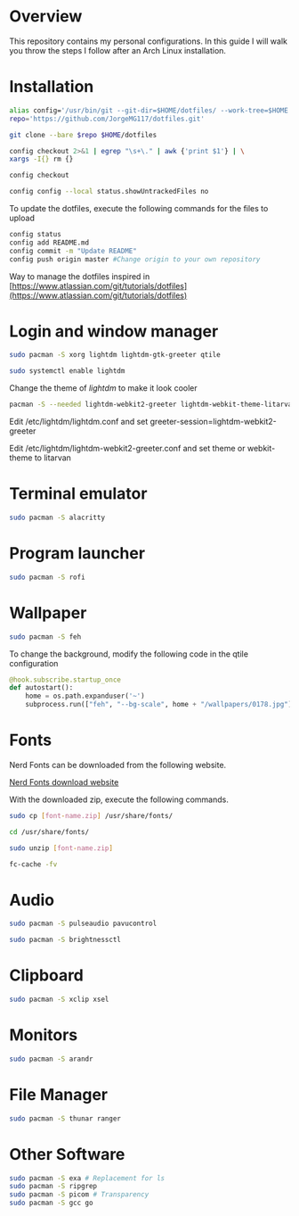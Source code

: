 # Overview

This repository contains my personal configurations.
In this guide I will walk you throw the steps I follow after an Arch Linux installation.

# Installation

```bash
alias config='/usr/bin/git --git-dir=$HOME/dotfiles/ --work-tree=$HOME'
repo='https://github.com/JorgeMG117/dotfiles.git'

git clone --bare $repo $HOME/dotfiles

config checkout 2>&1 | egrep "\s+\." | awk {'print $1'} | \
xargs -I{} rm {}

config checkout

config config --local status.showUntrackedFiles no
```

To update the dotfiles, execute the following commands for the files to upload

```bash
config status
config add README.md
config commit -m "Update README"
config push origin master #Change origin to your own repository
```


Way to manage the dotfiles inspired in
[https://www.atlassian.com/git/tutorials/dotfiles](https://www.atlassian.com/git/tutorials/dotfiles)

# Login and window manager

```bash
sudo pacman -S xorg lightdm lightdm-gtk-greeter qtile
```

```bash
sudo systemctl enable lightdm
```

Change the theme of *lightdm* to make it look cooler

```bash
pacman -S --needed lightdm-webkit2-greeter lightdm-webkit-theme-litarvan
```

Edit /etc/lightdm/lightdm.conf and set greeter-session=lightdm-webkit2-greeter

Edit /etc/lightdm/lightdm-webkit2-greeter.conf and set theme or webkit-theme to litarvan

# Terminal emulator

```bash
sudo pacman -S alacritty
```

# Program launcher

```bash
sudo pacman -S rofi
```

# Wallpaper

```bash
sudo pacman -S feh
```

To change the background, modify the following code in the qtile configuration

```python
@hook.subscribe.startup_once
def autostart():
    home = os.path.expanduser('~')
    subprocess.run(["feh", "--bg-scale", home + "/wallpapers/0178.jpg"])
```

# Fonts

Nerd Fonts can be downloaded from the following website.

[Nerd Fonts download website](https://www.nerdfonts.com/font-downloads)

With the downloaded zip, execute the following commands.


```bash
sudo cp [font-name.zip] /usr/share/fonts/

cd /usr/share/fonts/

sudo unzip [font-name.zip]

fc-cache -fv
```

# Audio

```bash
sudo pacman -S pulseaudio pavucontrol
```

```bash
sudo pacman -S brightnessctl
```


# Clipboard 

```bash
sudo pacman -S xclip xsel
```

# Monitors

```bash
sudo pacman -S arandr
```

# File Manager

```bash
sudo pacman -S thunar ranger
```

# Other Software
```bash
sudo pacman -S exa # Replacement for ls
sudo pacman -S ripgrep
sudo pacman -S picom # Transparency
sudo pacman -S gcc go
```

